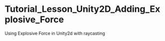 # Tutorial_Lesson_Unity2D_Adding_Explosive_Force
 Using Explosive Force in Unity2d  with raycasting 
